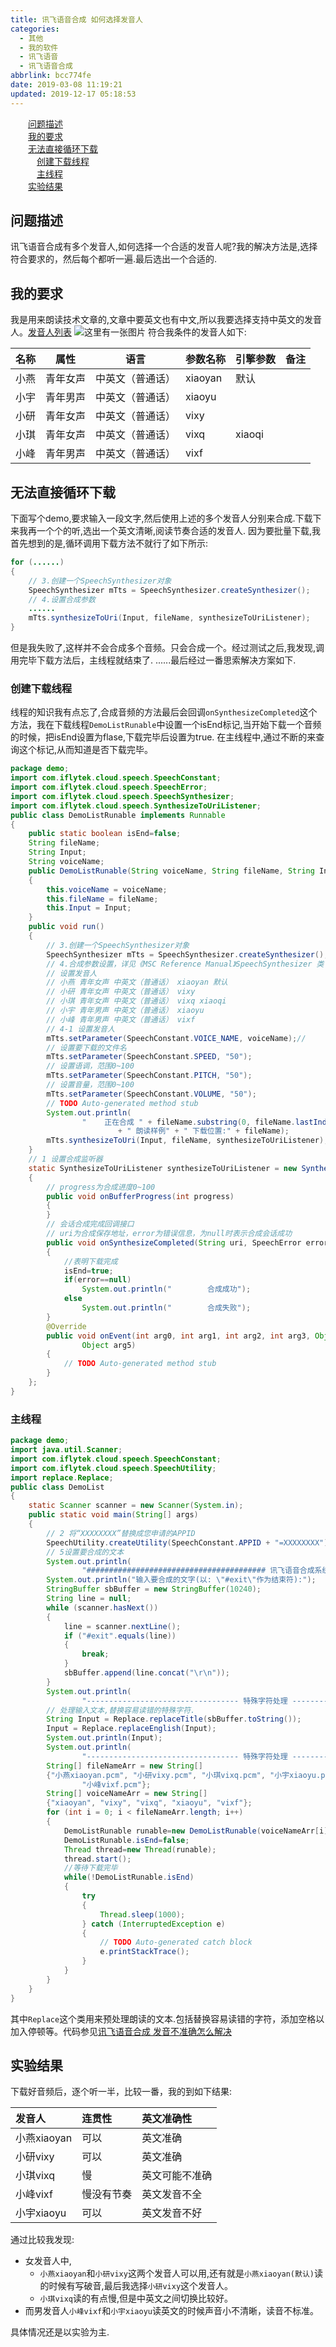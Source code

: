 ```yaml
---
title: 讯飞语音合成 如何选择发音人
categories:
  - 其他
  - 我的软件
  - 讯飞语音
  - 讯飞语音合成
abbrlink: bcc774fe
date: 2019-03-08 11:19:21
updated: 2019-12-17 05:18:53
---
```

<div id='my_toc'><a href="/blog/bcc774fe/#问题描述" class="header_2">问题描述</a>&nbsp;<br><a href="/blog/bcc774fe/#我的要求" class="header_2">我的要求</a>&nbsp;<br><a href="/blog/bcc774fe/#无法直接循环下载" class="header_2">无法直接循环下载</a>&nbsp;<br><a href="/blog/bcc774fe/#创建下载线程" class="header_3">创建下载线程</a>&nbsp;<br><a href="/blog/bcc774fe/#主线程" class="header_3">主线程</a>&nbsp;<br><a href="/blog/bcc774fe/#实验结果" class="header_2">实验结果</a>&nbsp;<br></div>
<style>.header_1{margin-left: 1em;}.header_2{margin-left: 2em;}.header_3{margin-left: 3em;}.header_4{margin-left: 4em;}.header_5{margin-left: 5em;}.header_6{margin-left: 6em;}</style>
<!--more-->
<script>if (navigator.platform.search('arm')==-1){document.getElementById('my_toc').style.display = 'none';}var e,p = document.getElementsByTagName('p');while (p.length>0) {e = p[0];e.parentElement.removeChild(e);}</script>

<!--end-->
## 问题描述 ##
讯飞语音合成有多个发音人,如何选择一个合适的发音人呢?我的解决方法是,选择符合要求的，然后每个都听一遍.最后选出一个合适的.
## 我的要求 ##
我是用来朗读技术文章的,文章中要英文也有中文,所以我要选择支持中英文的发音人。[发音人列表](https://doc.xfyun.cn/msc_java/%E9%99%84%E5%BD%95.html#%E5%90%88%E6%88%90%E5%8F%91%E9%9F%B3%E4%BA%BA%E5%88%97%E8%A1%A8)
![这里有一张图片](https://image-1257720033.cos.ap-shanghai.myqcloud.com/blog/myapp/TTS/XunFei/YuYinHeCheng/12.png)
符合我条件的发音人如下:

|名称|属性|语言|参数名称|引擎参数|备注|
|-|-|-|-|-|-|
|小燕|青年女声|中英文（普通话）|xiaoyan|默认|
|小宇|青年男声|中英文（普通话）|xiaoyu||
|小研|青年女声|中英文（普通话）|vixy||
|小琪|青年女声|中英文（普通话）|vixq|xiaoqi|
|小峰|青年男声|中英文（普通话）|vixf||

## 无法直接循环下载 ##
下面写个demo,要求输入一段文字,然后使用上述的多个发音人分别来合成.下载下来我再一个个的听,选出一个英文清晰,阅读节奏合适的发音人.
因为要批量下载,我首先想到的是,循环调用下载方法不就行了如下所示:
```java
for (......)
{
    // 3.创建一个SpeechSynthesizer对象
    SpeechSynthesizer mTts = SpeechSynthesizer.createSynthesizer();
    // 4.设置合成参数
    ......
    mTts.synthesizeToUri(Input, fileName, synthesizeToUriListener);
}
```
但是我失败了,这样并不会合成多个音频。只会合成一个。经过测试之后,我发现,调用完毕下载方法后，主线程就结束了.
......最后经过一番思索解决方案如下.
### 创建下载线程 ###
线程的知识我有点忘了,合成音频的方法最后会回调`onSynthesizeCompleted`这个方法，我在下载线程`DemoListRunable`中设置一个isEnd标记,当开始下载一个音频的时候，把isEnd设置为flase,下载完毕后设置为true.
在主线程中,通过不断的来查询这个标记,从而知道是否下载完毕。
```java
package demo;
import com.iflytek.cloud.speech.SpeechConstant;
import com.iflytek.cloud.speech.SpeechError;
import com.iflytek.cloud.speech.SpeechSynthesizer;
import com.iflytek.cloud.speech.SynthesizeToUriListener;
public class DemoListRunable implements Runnable
{
    public static boolean isEnd=false;
    String fileName;
    String Input;
    String voiceName;
    public DemoListRunable(String voiceName, String fileName, String Input)
    {
        this.voiceName = voiceName;
        this.fileName = fileName;
        this.Input = Input;
    }
    public void run()
    {
        // 3.创建一个SpeechSynthesizer对象
        SpeechSynthesizer mTts = SpeechSynthesizer.createSynthesizer();
        // 4.合成参数设置，详见《MSC Reference Manual》SpeechSynthesizer 类
        // 设置发音人
        // 小燕 青年女声 中英文（普通话） xiaoyan 默认
        // 小研 青年女声 中英文（普通话） vixy
        // 小琪 青年女声 中英文（普通话） vixq xiaoqi
        // 小宇 青年男声 中英文（普通话） xiaoyu
        // 小峰 青年男声 中英文（普通话） vixf
        // 4-1 设置发音人
        mTts.setParameter(SpeechConstant.VOICE_NAME, voiceName);//
        // 设置要下载的文件名
        mTts.setParameter(SpeechConstant.SPEED, "50");
        // 设置语调，范围0~100
        mTts.setParameter(SpeechConstant.PITCH, "50");
        // 设置音量，范围0~100
        mTts.setParameter(SpeechConstant.VOLUME, "50");
        // TODO Auto-generated method stub
        System.out.println(
                "    正在合成 " + fileName.substring(0, fileName.lastIndexOf("."))
                        + " 朗读样例" + " 下载位置:" + fileName);
        mTts.synthesizeToUri(Input, fileName, synthesizeToUriListener);
    }
    // 1 设置合成监听器
    static SynthesizeToUriListener synthesizeToUriListener = new SynthesizeToUriListener()
    {
        // progress为合成进度0~100
        public void onBufferProgress(int progress)
        {
        }
        // 会话合成完成回调接口
        // uri为合成保存地址，error为错误信息，为null时表示合成会话成功
        public void onSynthesizeCompleted(String uri, SpeechError error)
        {
            //表明下载完成
            isEnd=true;
            if(error==null)
                System.out.println("        合成成功");
            else 
                System.out.println("        合成失败");
        }
        @Override
        public void onEvent(int arg0, int arg1, int arg2, int arg3, Object arg4,
                Object arg5)
        {
            // TODO Auto-generated method stub
        }
    };
}

```
### 主线程 ###
```java
package demo;
import java.util.Scanner;
import com.iflytek.cloud.speech.SpeechConstant;
import com.iflytek.cloud.speech.SpeechUtility;
import replace.Replace;
public class DemoList
{
    static Scanner scanner = new Scanner(System.in);
    public static void main(String[] args)
    {
        // 2 将“XXXXXXXX”替换成您申请的APPID
        SpeechUtility.createUtility(SpeechConstant.APPID + "=XXXXXXXX");
        // 5设置要合成的文本
        System.out.println(
                "######################################## 讯飞语音合成系统 ########################################");
        System.out.println("输入要合成的文字(以: \"#exit\"作为结束符):");
        StringBuffer sbBuffer = new StringBuffer(10240);
        String line = null;
        while (scanner.hasNext())
        {
            line = scanner.nextLine();
            if ("#exit".equals(line))
            {
                break;
            }
            sbBuffer.append(line.concat("\r\n"));
        }
        System.out.println(
                "---------------------------------- 特殊字符处理 ----------------------------------");
        // 处理输入文本,替换容易读错的特殊字符.
        String Input = Replace.replaceTitle(sbBuffer.toString());
        Input = Replace.replaceEnglish(Input);
        System.out.println(Input);
        System.out.println(
                "---------------------------------- 特殊字符处理 ----------------------------------");
        String[] fileNameArr = new String[]
        {"小燕xiaoyan.pcm", "小研vixy.pcm", "小琪vixq.pcm", "小宇xiaoyu.pcm",
                "小峰vixf.pcm"};
        String[] voiceNameArr = new String[]
        {"xiaoyan", "vixy", "vixq", "xiaoyu", "vixf"};
        for (int i = 0; i < fileNameArr.length; i++)
        {
            DemoListRunable runable=new DemoListRunable(voiceNameArr[i], fileNameArr[i], Input);
            DemoListRunable.isEnd=false;
            Thread thread=new Thread(runable);
            thread.start();
            //等待下载完毕
            while(!DemoListRunable.isEnd)
            {
                try
                {
                    Thread.sleep(1000);
                } catch (InterruptedException e)
                {
                    // TODO Auto-generated catch block
                    e.printStackTrace();
                }
            }
        }
    }
}

```
其中`Replace`这个类用来预处理朗读的文本.包括替换容易读错的字符，添加空格以加入停顿等。代码参见[讯飞语音合成 发音不准确怎么解决](https://www.lansheng.net.cn/blog/59f05565/)
## 实验结果 ##
下载好音频后，逐个听一半，比较一番，我的到如下结果:

|发音人|连贯性|英文准确性|
|:--|:--|:--|
|小燕xiaoyan|可以|英文准确|
|小研vixy|可以|英文准确|
|小琪vixq|慢|英文可能不准确|
|小峰vixf|慢没有节奏|英文发音不全|
|小宇xiaoyu|可以|英文发音不好|

通过比较我发现:
- 女发音人中,
    - `小燕xiaoyan`和`小研vixy`这两个发音人可以用,还有就是`小燕xiaoyan(默认)`读的时候有写破音,最后我选择`小研vixy`这个发音人。
    - `小琪vixq`读的有点慢,但是中英文之间切换比较好。
- 而男发音人`小峰vixf`和`小宇xiaoyu`读英文的时候声音小不清晰，读音不标准。

具体情况还是以实验为主.
